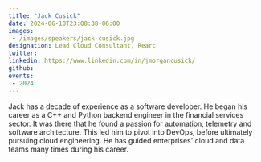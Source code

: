 ```yaml
---
title: "Jack Cusick"
date: 2024-06-10T23:08:38-06:00
images: 
 - /images/speakers/jack-cusick.jpg
designation: Lead Cloud Consultant, Rearc
twitter: 
linkedin: https://www.linkedin.com/in/jmorgancusick/
github: 
events:
 - 2024
---
```


Jack has a decade of experience as a software developer. He began his career as a C++ and Python backend engineer in the financial services sector. It was there that he found a passion for automation, telemetry and software architecture. This led him to pivot into DevOps, before ultimately pursuing cloud engineering. He has guided enterprises' cloud and data teams many times during his career.


